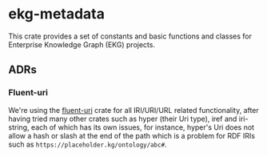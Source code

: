 # ekg-metadata

This crate provides a set of constants and basic functions and classes for
Enterprise Knowledge Graph (EKG) projects.

## ADRs

### Fluent-uri

We're using the [fluent-uri](https://crates.io/crates/fluent-uri) crate for all
IRI/URI/URL related functionality, after having tried many other crates such
as hyper (their Uri type), iref and iri-string, each of which has its own issues,
for instance, hyper's Uri does not allow a hash or slash at the end of the path
which is a problem for RDF IRIs such as `https://placeholder.kg/ontology/abc#`.
